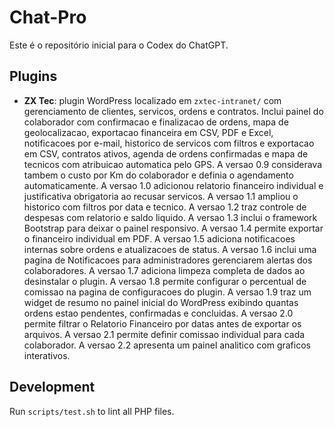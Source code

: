# Chat-Pro

Este é o repositório inicial para o Codex do ChatGPT.

## Plugins

 - **ZX Tec**: plugin WordPress localizado em `zxtec-intranet/` com gerenciamento de clientes, servicos, ordens e contratos. Inclui painel do colaborador com confirmacao e finalizacao de ordens, mapa de geolocalizacao, exportacao financeira em CSV, PDF e Excel, notificacoes por e-mail, historico de servicos com filtros e exportacao em CSV, contratos ativos, agenda de ordens confirmadas e mapa de tecnicos com atribuicao automatica pelo GPS. A versao 0.9 considerava tambem o custo por Km do colaborador e definia o agendamento automaticamente. A versao 1.0 adicionou relatorio financeiro individual e justificativa obrigatoria ao recusar servicos. A versao 1.1 ampliou o historico com filtros por data e tecnico. A versao 1.2 traz controle de despesas com relatorio e saldo liquido. A versao 1.3 inclui o framework Bootstrap para deixar o painel responsivo. A versao 1.4 permite exportar o financeiro individual em PDF. A versao 1.5 adiciona notificacoes internas sobre ordens e atualizacoes de status. A versao 1.6 inclui uma pagina de Notificacoes para administradores gerenciarem alertas dos colaboradores.
 A versao 1.7 adiciona limpeza completa de dados ao desinstalar o plugin.
 A versao 1.8 permite configurar o percentual de comissao na pagina de configuracoes do plugin.
 A versao 1.9 traz um widget de resumo no painel inicial do WordPress exibindo quantas ordens estao pendentes, confirmadas e concluidas.
 A versao 2.0 permite filtrar o Relatorio Financeiro por datas antes de exportar os arquivos.
 A versao 2.1 permite definir comissao individual para cada colaborador.
 A versao 2.2 apresenta um painel analitico com graficos interativos.

## Development
Run `scripts/test.sh` to lint all PHP files.

